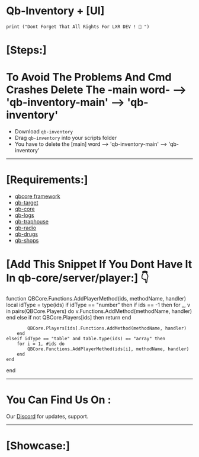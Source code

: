 # Qb-Inventory + [UI]

```
print ("Dont Forget That All Rights For LXR DEV ! 🧾 ")
```

# [Steps:]

# To Avoid The Problems And Cmd Crashes Delete The -main word- --> 'qb-inventory-main' --> 'qb-inventory'

* Download `qb-inventory`
* Drag `qb-inventory` into your scripts folder
* You have to delete the [main] word --> 'qb-inventory-main' --> 'qb-inventory'

-------------------------------------------------------

# [Requirements:]

* [qbcore framework](https://github.com/qbcore-framework)
* [qb-target](https://github.com/BerkieBb/qb-target)
* [qb-core](https://github.com/qbcore-framework/qb-core)
* [qb-logs](https://github.com/qbcore-framework/qb-logs)
* [qb-traphouse](https://github.com/qbcore-framework/qb-traphouse)
* [qb-radio](https://github.com/qbcore-framework/qb-radio)
* [qb-drugs](https://github.com/qbcore-framework/qb-drugs)
* [qb-shops](https://github.com/qbcore-framework/qb-shops)

# [Add This Snippet If You Dont Have It In qb-core/server/player:] 👇

function QBCore.Functions.AddPlayerMethod(ids, methodName, handler)
    local idType = type(ids)
    if idType == "number" then
        if ids == -1 then
            for _, v in pairs(QBCore.Players) do
                v.Functions.AddMethod(methodName, handler)
            end
        else
            if not QBCore.Players[ids] then return end

            QBCore.Players[ids].Functions.AddMethod(methodName, handler)
        end
    elseif idType == "table" and table.type(ids) == "array" then
        for i = 1, #ids do
            QBCore.Functions.AddPlayerMethod(ids[i], methodName, handler)
        end
    end
end

-------------------------------------------------------

# You Can Find Us On :

Our [Discord](https://discord.gg/R9KgyCkXJp) for updates, support.

-------------------------------------------------------

# [Showcase:]



